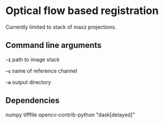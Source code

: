 # Optical flow based registration

Currently limited to stack of maxz projections.

## Command line arguments

**`-i`**  path to image stack

**`-c`**  name of reference channel

**`-o`**  output directory

## Dependencies
numpy tifffile opencv-contrib-python "dask[delayed]"